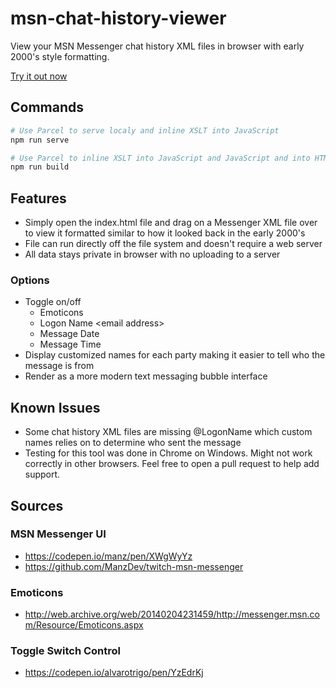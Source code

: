 # msn-chat-history-viewer

View your MSN Messenger chat history XML files in browser with early 2000's style formatting.

[Try it out now](https://tysonmatanich.github.io/msn-chat-history-viewer/index.html)

## Commands

```bash
# Use Parcel to serve localy and inline XSLT into JavaScript
npm run serve

# Use Parcel to inline XSLT into JavaScript and JavaScript and into HTML
npm run build
```

## Features

- Simply open the index.html file and drag on a Messenger XML file over to view it formatted similar to how it looked back in the early 2000's
- File can run directly off the file system and doesn't require a web server
- All data stays private in browser with no uploading to a server

### Options

- Toggle on/off
  - Emoticons
  - Logon Name \<email address\>
  - Message Date
  - Message Time
- Display customized names for each party making it easier to tell who the message is from
- Render as a more modern text messaging bubble interface

## Known Issues

- Some chat history XML files are missing @LogonName which custom names relies on to determine who sent the message
- Testing for this tool was done in Chrome on Windows. Might not work correctly in other browsers. Feel free to open a pull request to help add support.

## Sources

### MSN Messenger UI

- https://codepen.io/manz/pen/XWgWyYz
- https://github.com/ManzDev/twitch-msn-messenger

### Emoticons

- http://web.archive.org/web/20140204231459/http://messenger.msn.com/Resource/Emoticons.aspx

### Toggle Switch Control

- https://codepen.io/alvarotrigo/pen/YzEdrKj
